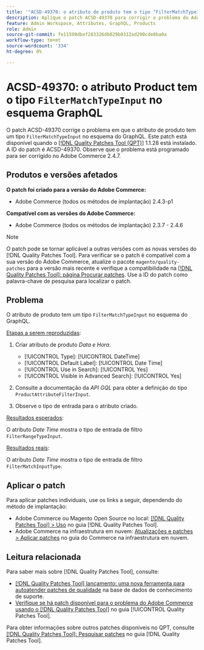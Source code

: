 ```yaml
---
title: '"ACSD-49370: o atributo de produto tem o tipo "FilterMatchTypeInput" no esquema do GraphQL"'
description: Aplique o patch ACSD-49370 para corrigir o problema do Adobe Commerce em que o atributo do produto tem um tipo "FilterMatchTypeInput" no esquema do GraphQL.
feature: Admin Workspace, Attributes, GraphQL, Products
role: Admin
source-git-commit: fe11599dbef283326db029b0312ad290cde0ba0a
workflow-type: tm+mt
source-wordcount: '334'
ht-degree: 0%

---
```


# ACSD-49370: o atributo Product tem o tipo `FilterMatchTypeInput` no esquema GraphQL

O patch ACSD-49370 corrige o problema em que o atributo de produto tem um tipo `FilterMatchTypeInput` no esquema do GraphQL. Este patch está disponível quando o [[!DNL Quality Patches Tool (QPT)]](https://experienceleague.adobe.com/pt-br/docs/commerce-knowledge-base/kb/announcements/commerce-announcements/magento-quality-patches-released-new-tool-to-self-serve-quality-patches) 1.1.28 está instalado. A ID do patch é ACSD-49370. Observe que o problema está programado para ser corrigido no Adobe Commerce 2.4.7.

## Produtos e versões afetados

**O patch foi criado para a versão do Adobe Commerce:**

* Adobe Commerce (todos os métodos de implantação) 2.4.3-p1

**Compatível com as versões do Adobe Commerce:**

* Adobe Commerce (todos os métodos de implantação) 2.3.7 - 2.4.6

>[!NOTE]
>
>O patch pode se tornar aplicável a outras versões com as novas versões do [!DNL Quality Patches Tool]. Para verificar se o patch é compatível com a sua versão do Adobe Commerce, atualize o pacote `magento/quality-patches` para a versão mais recente e verifique a compatibilidade na [[!DNL Quality Patches Tool]: página Procurar patches](https://experienceleague.adobe.com/tools/commerce-quality-patches/index.html?lang=pt-BR). Use a ID do patch como palavra-chave de pesquisa para localizar o patch.

## Problema

O atributo de produto tem um tipo `FilterMatchTypeInput` no esquema do GraphQL.

<u>Etapas a serem reproduzidas</u>:

1. Criar atributo de produto *Data e Hora*.

   * [!UICONTROL Type]: [!UICONTROL DateTime]
   * [!UICONTROL Default Label]: [!UICONTROL Date Time]
   * [!UICONTROL Use in Search]: [!UICONTROL Yes]
   * [!UICONTROL Visible in Advanced Search]: [!UICONTROL Yes]

1. Consulte a documentação da *API GQL* para obter a definição do tipo `ProductAttributeFilterInput`.
1. Observe o tipo de entrada para o atributo criado.

<u>Resultados esperados</u>:

O atributo *Date Time* mostra o tipo de entrada de filtro `FilterRangeTypeInput`.

<u>Resultados reais</u>:

O atributo *Date Time* mostra o tipo de entrada de filtro `FilterMatchInputType`.

## Aplicar o patch

Para aplicar patches individuais, use os links a seguir, dependendo do método de implantação:

* Adobe Commerce ou Magento Open Source no local: [[!DNL Quality Patches Tool] > Uso](/help/tools/quality-patches-tool/usage.md) no guia [!DNL Quality Patches Tool].
* Adobe Commerce na infraestrutura em nuvem: [Atualizações e patches > Aplicar patches](https://experienceleague.adobe.com/docs/commerce-cloud-service/user-guide/develop/upgrade/apply-patches.html?lang=pt-BR) no guia do Commerce na infraestrutura em nuvem.

## Leitura relacionada

Para saber mais sobre [!DNL Quality Patches Tool], consulte:

* [[!DNL Quality Patches Tool] lançamento: uma nova ferramenta para autoatender patches de qualidade](https://experienceleague.adobe.com/pt-br/docs/commerce-knowledge-base/kb/announcements/commerce-announcements/magento-quality-patches-released-new-tool-to-self-serve-quality-patches) na base de dados de conhecimento de suporte.
* [Verifique se há patch disponível para o problema do Adobe Commerce usando o  [!DNL Quality Patches Tool]](/help/tools/quality-patches-tool/patches-available-in-qpt/check-patch-for-magento-issue-with-magento-quality-patches.md) no guia [!UICONTROL Quality Patches Tool].


Para obter informações sobre outros patches disponíveis no QPT, consulte [[!DNL Quality Patches Tool]: Pesquisar patches](https://experienceleague.adobe.com/tools/commerce-quality-patches/index.html?lang=pt-BR) no guia [!DNL Quality Patches Tool].
